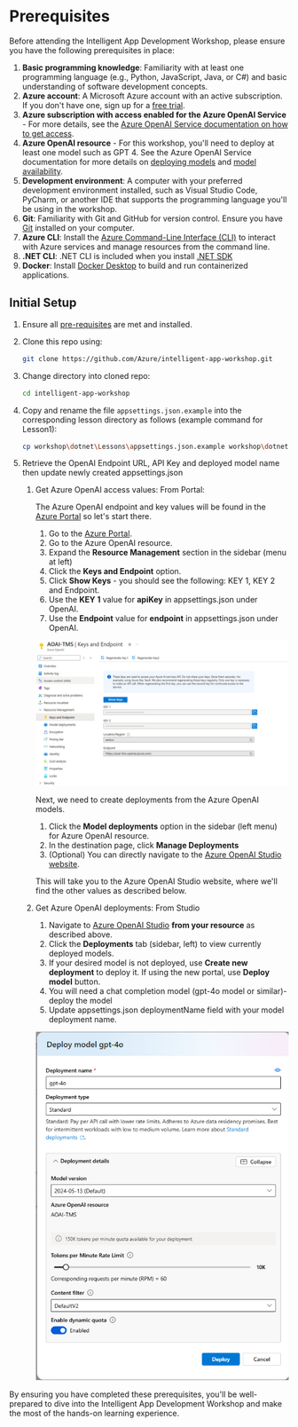 # Prerequisites

Before attending the Intelligent App Development Workshop, please ensure you have the following prerequisites in place:

1. **Basic programming knowledge**: Familiarity with at least one programming language (e.g., Python, JavaScript, Java, or C#) and basic understanding of software development concepts.
1. **Azure account**: A Microsoft Azure account with an active subscription. If you don't have one, sign up for a [free trial](https://azure.microsoft.com/en-us/free/).
1. **Azure subscription with access enabled for the Azure OpenAI Service** - For more details, see the [Azure OpenAI Service documentation on how to get access](https://learn.microsoft.com/azure/ai-services/openai/overview#how-do-i-get-access-to-azure-openai). 
1. **Azure OpenAI resource** - For this workshop, you'll need to deploy at least one model such as GPT 4. See the Azure OpenAI Service documentation for more details on [deploying models](https://learn.microsoft.com/azure/ai-services/openai/how-to/create-resource?pivots=web-portal) and [model availability](https://learn.microsoft.com/azure/ai-services/openai/concepts/models).
1. **Development environment**: A computer with your preferred development environment installed, such as Visual Studio Code, PyCharm, or another IDE that supports the programming language you'll be using in the workshop.
1. **Git**: Familiarity with Git and GitHub for version control. Ensure you have [Git](https://git-scm.com/book/en/v2/Getting-Started-Installing-Git) installed on your computer.
1. **Azure CLI**: Install the [Azure Command-Line Interface (CLI)](https://docs.microsoft.com/en-us/cli/azure/install-azure-cli) to interact with Azure services and manage resources from the command line.
1. **.NET CLI**: .NET CLI is included when you install [.NET SDK](https://dotnet.microsoft.com/en-us/download)
1. **Docker**: Install [Docker Desktop](https://www.docker.com/products/docker-desktop) to build and run containerized applications.

## Initial Setup

1. Ensure all [pre-requisites](pre-reqs.md) are met and installed.
2. Clone this repo using:

    ```bash
    git clone https://github.com/Azure/intelligent-app-workshop.git
    ```

3. Change directory into cloned repo:

    ```bash
    cd intelligent-app-workshop
    ```

4. Copy and rename the file `appsettings.json.example` into the corresponding lesson directory as follows (example command for Lesson1):

    ```bash
    cp workshop\dotnet\Lessons\appsettings.json.example workshop\dotnet\Lessons\Lesson1\appsettings.json
    ```

5. Retrieve the OpenAI Endpoint URL, API Key and deployed model name then update newly created appsettings.json

    1. Get Azure OpenAI access values: From Portal:

        The Azure OpenAI endpoint and key values will be found in the [Azure Portal](https://portal.azure.com) so let's start there.
        1. Go to the [Azure Portal](https://portal.azure.com).
        1. Go to the Azure OpenAI resource.
        1. Expand the **Resource Management** section in the sidebar (menu at left)
        1. Click the **Keys and Endpoint** option.
        1. Click **Show Keys** - you should see the following: KEY 1, KEY 2 and Endpoint.
        1. Use the **KEY 1** value for **apiKey** in appsettings.json under OpenAI.
        1. Use the **Endpoint** value for **endpoint** in appsettings.json under OpenAI.

        ![Terminal](./images/keys-and-endpoint.jpg)

        Next, we need to create deployments from the Azure OpenAI models.

        1. Click the **Model deployments** option in the sidebar (left menu) for Azure OpenAI resource.
        1. In the destination page, click **Manage Deployments**
        1. (Optional) You can directly navigate to the [Azure OpenAI Studio website](https://oai.azure.com).

        This will take you to the Azure OpenAI Studio website, where we'll find the other values as described below.

    1. Get Azure OpenAI deployments: From Studio

        1. Navigate to [Azure OpenAI Studio](https://oai.azure.com) **from your resource** as described above.
        1. Click the **Deployments** tab (sidebar, left) to view currently deployed models.
        1. If your desired model is not deployed, use **Create new deployment** to deploy it. If using the new portal, use **Deploy model** button.
        1. You will need a chat completion model (gpt-4o model or similar)- deploy the model
        1. Update appsettings.json deploymentName field with your model deployment name.

        ![Terminal](./images/deploy-model.jpg)

By ensuring you have completed these prerequisites, you'll be well-prepared to dive into the Intelligent App Development Workshop and make the most of the hands-on learning experience.
